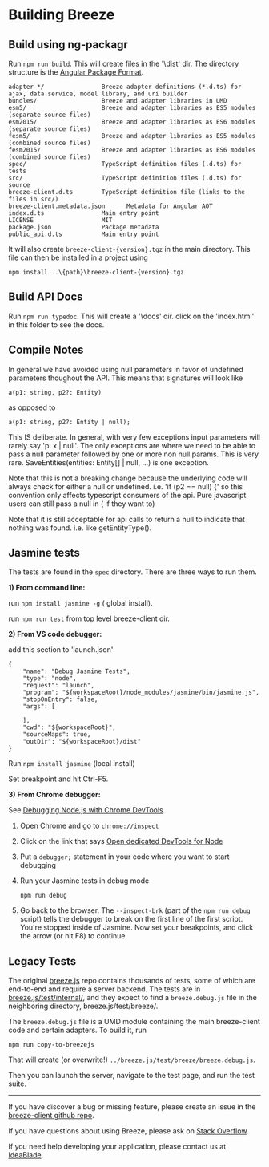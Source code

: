 # Building Breeze

## Build using ng-packagr
Run `npm run build`.  This will create files in the '\dist' dir.  The directory structure is the [Angular Package Format](https://docs.google.com/document/d/1CZC2rcpxffTDfRDs6p1cfbmKNLA6x5O-NtkJglDaBVs/preview).

    adapter-*/                Breeze adapter definitions (*.d.ts) for ajax, data service, model library, and uri builder
    bundles/                  Breeze and adapter libraries in UMD
    esm5/                     Breeze and adapter libraries as ES5 modules (separate source files)
    esm2015/                  Breeze and adapter libraries as ES6 modules (separate source files)
    fesm5/                    Breeze and adapter libraries as ES5 modules (combined source files)
    fesm2015/                 Breeze and adapter libraries as ES6 modules (combined source files)
    spec/                     TypeScript definition files (.d.ts) for tests
    src/                      TypeScript definition files (.d.ts) for source
    breeze-client.d.ts        TypeScript definition file (links to the files in src/) 
    breeze-client.metadata.json      Metadata for Angular AOT
    index.d.ts                Main entry point
    LICENSE                   MIT
    package.json              Package metadata
    public_api.d.ts           Main entry point


It will also create `breeze-client-{version}.tgz` in the main directory.  This file can then be installed in a project using

    npm install ..\{path}\breeze-client-{version}.tgz


## Build API Docs
Run `npm run typedoc`.  This will create a '\docs' dir. click on the 'index.html' in this folder to see the docs.

## Compile Notes
In general we have avoided using null parameters in favor of undefined parameters thoughout the API. This means that signatures will look like

`a(p1: string, p2?: Entity)`

as opposed to 

`a(p1: string, p2?: Entity | null);`

This IS deliberate.  In general, with very few exceptions input parameters will rarely say 'p: x | null'.  The only exceptions are where
we need to be able to pass a null parameter followed by one or more non null params.  This is very rare. SaveEntities(entities: Entity[] | null, ...)
is one exception. 

Note that this is not a breaking change because the underlying code will always check for either a null or undefined. i.e. 'if (p2 == null) {'
so this convention only affects typescript consumers of the api.  Pure javascript users can still pass a null in ( if they want to)

Note that it is still acceptable for api calls to return a null to indicate that nothing was found.  i.e. like getEntityType().  

## Jasmine tests 

The tests are found in the `spec` directory.  There are three ways to run them.

**1) From command line:**

run `npm install jasmine -g` ( global install).

run `npm run test`  from top level breeze-client dir.

**2) From VS code debugger:**

add this section to 'launch.json'
    
    {
        "name": "Debug Jasmine Tests",
        "type": "node",
        "request": "launch",
        "program": "${workspaceRoot}/node_modules/jasmine/bin/jasmine.js",
        "stopOnEntry": false,
        "args": [
            
        ],
        "cwd": "${workspaceRoot}",
        "sourceMaps": true,
        "outDir": "${workspaceRoot}/dist"
    }    

Run `npm install jasmine` (local install)

Set breakpoint and hit Ctrl-F5.     

**3) From Chrome debugger:**

See [Debugging Node.js with Chrome DevTools](https://medium.com/@paul_irish/debugging-node-js-nightlies-with-chrome-devtools-7c4a1b95ae27#.pmqejrn8q).

1) Open Chrome and go to `chrome://inspect`

2) Click on the link that says [Open dedicated DevTools for Node]()

3) Put a `debugger;` statement in your code where you want to start debugging

4) Run your Jasmine tests in debug mode

    `npm run debug`

5) Go back to the browser. The `--inspect-brk` (part of the `npm run debug` script) tells the debugger to break on the first line of the first script. You're stopped inside of Jasmine.  Now set your breakpoints, and click the arrow (or hit F8) to continue.

## Legacy Tests

The original [breeze.js](../breeze.js) repo contains thousands of tests, some of which are end-to-end and require a server backend.  The tests are in [breeze.js/test/internal/](../breeze.js/test/internal/), and they expect to find a `breeze.debug.js` file in 
the neighboring directory, breeze.js/test/breeze/.

The `breeze.debug.js` file is a UMD module containing the main breeze-client code and certain adapters.  To build it, run

`npm run copy-to-breezejs`

That will create (or overwrite!) `../breeze.js/test/breeze/breeze.debug.js`.

Then you can launch the server, navigate to the test page, and run the test suite.

<hr>

If you have discover a bug or missing feature, please create an issue in the [breeze-client github repo](https://github.com/Breeze/breeze-client).

If you have questions about using Breeze, please ask on [Stack Overflow](https://stackoverflow.com/questions/tagged/breeze).

If you need help developing your application, please contact us at [IdeaBlade](mailto:info@ideablade.com).
